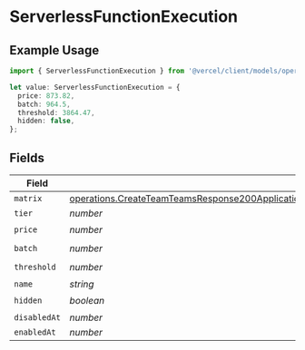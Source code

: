 # ServerlessFunctionExecution

## Example Usage

```typescript
import { ServerlessFunctionExecution } from '@vercel/client/models/operations';

let value: ServerlessFunctionExecution = {
  price: 873.82,
  batch: 964.5,
  threshold: 3864.47,
  hidden: false,
};
```

## Fields

| Field        | Type                                                                                                                                                                                                                                                         | Required           | Description |
| ------------ | ------------------------------------------------------------------------------------------------------------------------------------------------------------------------------------------------------------------------------------------------------------ | ------------------ | ----------- |
| `matrix`     | [operations.CreateTeamTeamsResponse200ApplicationJSONResponseBodyBillingInvoiceItemsServerlessFunctionExecutionMatrix](../../models/operations/createteamteamsresponse200applicationjsonresponsebodybillinginvoiceitemsserverlessfunctionexecutionmatrix.md) | :heavy_minus_sign: | N/A         |
| `tier`       | _number_                                                                                                                                                                                                                                                     | :heavy_minus_sign: | N/A         |
| `price`      | _number_                                                                                                                                                                                                                                                     | :heavy_check_mark: | N/A         |
| `batch`      | _number_                                                                                                                                                                                                                                                     | :heavy_check_mark: | N/A         |
| `threshold`  | _number_                                                                                                                                                                                                                                                     | :heavy_check_mark: | N/A         |
| `name`       | _string_                                                                                                                                                                                                                                                     | :heavy_minus_sign: | N/A         |
| `hidden`     | _boolean_                                                                                                                                                                                                                                                    | :heavy_check_mark: | N/A         |
| `disabledAt` | _number_                                                                                                                                                                                                                                                     | :heavy_minus_sign: | N/A         |
| `enabledAt`  | _number_                                                                                                                                                                                                                                                     | :heavy_minus_sign: | N/A         |

